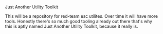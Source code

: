 Just Another Utility Toolkit

This will be a repository for red-team esc utilites. Over time it will have more tools. Honestly there's so much good tooling already out there that's why this is aptly named Just Another Utility Toolkit, because it really is.
